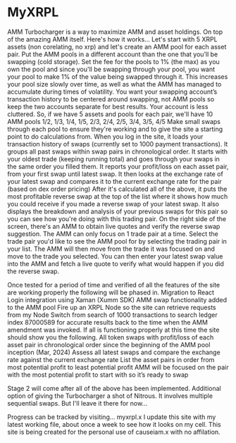# MyXRPL
AMM Turbocharger is a way to maximize AMM and asset holdings. On top of the amazing AMM itself. 
Here's how it works... 
Let's start with 5 XRPL assets (non corelating, no xrp) and let's create an AMM pool for each asset pair. 
Put the AMM pools in a different account than the one that you’ll be swapping (cold storage).
Set the fee for the pools to 1% (the max) as you own the pool and since you'll be swapping through your pool, you want your pool to make 1% of the value being swapped through it. 
This increases your pool size slowly over time, as well as what the AMM has managed to accumulate during times of volatility. 
You want your swapping account’s transaction history to be centered around swapping, not AMM pools so keep the two accounts separate for best results. Your account is less cluttered.
So, if we have 5 assets and pools for each pair, we'll have 10 AMM pools 1/2, 1/3, 1/4, 1/5, 2/3, 2/4, 2/5, 3/4, 3/5, 4/5 
Make small swaps through each pool to ensure they're working and to give the site a starting point to do calculations from. 
When you log in the site, it loads your transaction history of swaps (currently set to 1000 payment transactions).
It groups all past swaps within swap pairs in chronological order. 
It starts with your oldest trade (keeping running total) and goes through your swaps in the same order you filled them.
It reports your profit/loss on each asset pair, from your first swap until latest swap. 
It then looks at the exchange rate of your latest swap and compares it to the current exchange rate for the pair (based on dex order pricing) 
After it's calculated all of the above, it puts the most profitable reverse swap at the top of the list where it shows how much you could receive if you made a reverse swap of your latest swap. 
It also displays the breakdown and analysis of your previous swaps for this pair so you can see how you're doing with this trading pair. 
On the right side of the screen, there's an AMM to obtain live quotes and verify the reverse swap suggestion. 
The AMM can only focus on 1 trade pair at a time. 
Select the trade pair you'd like to see the AMM pool for by selecting the trading pair in your list. 
The AMM will then move from the trade it was focused on and move to the trade you selected. 
You can then enter your latest swap value into the AMM and fetch a live quote to verify what would happen if you did the reverse swap.

Once tested for a period of time and verified of all the features of the site are working properly the following will be phased in.
Migration to React
Login integration using Xaman (Xumm SDK)
AMM swap functionality added to the AMM pool
Fire up an XRPL Node so the site can retrieve requests from my Node
Switch from search of 1000 transactions to search ledger index 87000589 for accurate results back to the time when the AMM amendment was invoked.
If all is functioning properly at this time the site should show you the following.
All token swaps with profit/loss of each asset pair in chronological order since the beginning of the AMM pool inception (Mar, 2024)
Assess all latest swaps and compare the exchange rate against the current exchange rate
List the asset pairs in order from most potential profit to least potential profit
AMM will be focused on the pair with the most potential profit to start with so it’s ready to swap

Stage 2 will come after all of the above has been implemented.
Additional option of giving the Turbocharger a shot of Nitrous. 
It involves multiple sequential swaps. But I'll leave it there for now...

Progress can be tracked by visiting…
myxrpl.x
I update this site with my latest working file, about once a week to see how it looks on my cell.
This site is being created for the personal use of causeiam.x with no affilation. 

